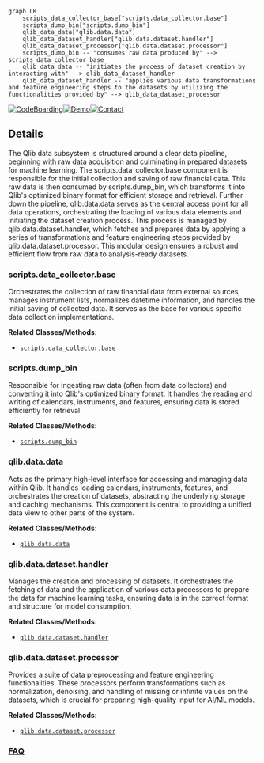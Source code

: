 ```mermaid
graph LR
    scripts_data_collector_base["scripts.data_collector.base"]
    scripts_dump_bin["scripts.dump_bin"]
    qlib_data_data["qlib.data.data"]
    qlib_data_dataset_handler["qlib.data.dataset.handler"]
    qlib_data_dataset_processor["qlib.data.dataset.processor"]
    scripts_dump_bin -- "consumes raw data produced by" --> scripts_data_collector_base
    qlib_data_data -- "initiates the process of dataset creation by interacting with" --> qlib_data_dataset_handler
    qlib_data_dataset_handler -- "applies various data transformations and feature engineering steps to the datasets by utilizing the functionalities provided by" --> qlib_data_dataset_processor
```

[![CodeBoarding](https://img.shields.io/badge/Generated%20by-CodeBoarding-9cf?style=flat-square)](https://github.com/CodeBoarding/CodeBoarding)[![Demo](https://img.shields.io/badge/Try%20our-Demo-blue?style=flat-square)](https://www.codeboarding.org/demo)[![Contact](https://img.shields.io/badge/Contact%20us%20-%20contact@codeboarding.org-lightgrey?style=flat-square)](mailto:contact@codeboarding.org)

## Details

The Qlib data subsystem is structured around a clear data pipeline, beginning with raw data acquisition and culminating in prepared datasets for machine learning. The scripts.data_collector.base component is responsible for the initial collection and saving of raw financial data. This raw data is then consumed by scripts.dump_bin, which transforms it into Qlib's optimized binary format for efficient storage and retrieval. Further down the pipeline, qlib.data.data serves as the central access point for all data operations, orchestrating the loading of various data elements and initiating the dataset creation process. This process is managed by qlib.data.dataset.handler, which fetches and prepares data by applying a series of transformations and feature engineering steps provided by qlib.data.dataset.processor. This modular design ensures a robust and efficient flow from raw data to analysis-ready datasets.

### scripts.data_collector.base
Orchestrates the collection of raw financial data from external sources, manages instrument lists, normalizes datetime information, and handles the initial saving of collected data. It serves as the base for various specific data collection implementations.


**Related Classes/Methods**:

- <a href="https://github.com/microsoft/qlib/blob/main/scripts/data_collector/base.py" target="_blank" rel="noopener noreferrer">`scripts.data_collector.base`</a>


### scripts.dump_bin
Responsible for ingesting raw data (often from data collectors) and converting it into Qlib's optimized binary format. It handles the reading and writing of calendars, instruments, and features, ensuring data is stored efficiently for retrieval.


**Related Classes/Methods**:

- <a href="https://github.com/microsoft/qlib/blob/main/scripts/dump_bin.py" target="_blank" rel="noopener noreferrer">`scripts.dump_bin`</a>


### qlib.data.data
Acts as the primary high-level interface for accessing and managing data within Qlib. It handles loading calendars, instruments, features, and orchestrates the creation of datasets, abstracting the underlying storage and caching mechanisms. This component is central to providing a unified data view to other parts of the system.


**Related Classes/Methods**:

- <a href="https://github.com/microsoft/qlib/blob/main/qlib/data/data.py" target="_blank" rel="noopener noreferrer">`qlib.data.data`</a>


### qlib.data.dataset.handler
Manages the creation and processing of datasets. It orchestrates the fetching of data and the application of various data processors to prepare the data for machine learning tasks, ensuring data is in the correct format and structure for model consumption.


**Related Classes/Methods**:

- <a href="https://github.com/microsoft/qlib/blob/main/qlib/data/dataset/handler.py" target="_blank" rel="noopener noreferrer">`qlib.data.dataset.handler`</a>


### qlib.data.dataset.processor
Provides a suite of data preprocessing and feature engineering functionalities. These processors perform transformations such as normalization, denoising, and handling of missing or infinite values on the datasets, which is crucial for preparing high-quality input for AI/ML models.


**Related Classes/Methods**:

- <a href="https://github.com/microsoft/qlib/blob/main/qlib/data/dataset/processor.py" target="_blank" rel="noopener noreferrer">`qlib.data.dataset.processor`</a>




### [FAQ](https://github.com/CodeBoarding/GeneratedOnBoardings/tree/main?tab=readme-ov-file#faq)